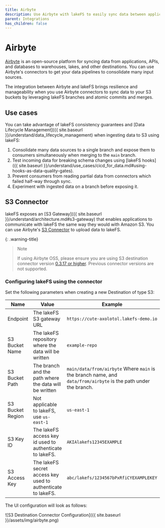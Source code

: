 ```yaml
---
title: Airbyte
description: Use Airbyte with lakeFS to easily sync data between applications and S3 with lakeFS version control.
parent: Integrations
has_children: false
---
```


# Airbyte 

[Airbyte](https://airbyte.io/) is an open-source platform for syncing data from applications, APIs, and databases to
warehouses, lakes, and other destinations. You can use Airbyte's connectors to get your data pipelines to consolidate
many input sources.

The integration between Airbyte and lakeFS brings resilience and manageability when you use Airbyte
connectors to sync data to your S3 buckets by leveraging lakeFS branches and atomic commits and merges.

## Use cases

You can take advantage of lakeFS consistency guarantees and [Data Lifecycle Management]({{ site.baseurl }}/understand/data_lifecycle_management) when ingesting data to S3 using lakeFS:

1. Consolidate many data sources to a single branch and expose them to consumers simultaneously when merging to the `main` branch.
1. Test incoming data for breaking schema changes using [lakeFS hooks]({{ site.baseurl }}/understand/use_cases/cicd_for_data.md#using-hooks-as-data-quality-gates).
1. Prevent consumers from reading partial data from connectors which failed half-way through sync.
1. Experiment with ingested data on a branch before exposing it.

## S3 Connector

lakeFS exposes an [S3 Gateway]({{ site.baseurl }}/understand/architecture.md#s3-gateway) that enables applications to communicate
with lakeFS the same way they would with Amazon S3.
You can use Airbyte's [S3 Connector](https://airbyte.com/connectors/s3) to upload data to lakeFS.

{: .warning-title}
> Note
>
> If using Airbyte OSS, please ensure you are using S3 destination connector version [0.3.17 or higher](https://docs.airbyte.com/integrations/destinations/s3#changelog).
> Previous connector versions are not supported.


### Configuring lakeFS using the connector

Set the following parameters when creating a new Destination of type S3:

| Name             | Value                                                        | Example                                                                                                         |
|------------------|--------------------------------------------------------------|-----------------------------------------------------------------------------------------------------------------|
| Endpoint         | The lakeFS S3 gateway URL                                    | `https://cute-axolotol.lakefs-demo.io`                                                                          |
| S3 Bucket Name   | The lakeFS repository where the data will be written         | `example-repo`                                                                                                  |
| S3 Bucket Path   | The branch and the path where the data will be written       | `main/data/from/airbyte` Where `main` is the branch name, and `data/from/airbyte` is the path under the branch. |
| S3 Bucket Region | Not applicable to lakeFS, use `us-east-1`                    | `us-east-1`                                                                                                     |
| S3 Key ID        | The lakeFS access key id used to authenticate to lakeFS.     | `AKIAlakefs12345EXAMPLE`                                                                                        |
| S3 Access Key    | The lakeFS secret access key used to authenticate to lakeFS. | `abc/lakefs/1234567bPxRfiCYEXAMPLEKEY`                                                                          |

The UI configuration will look as follows:

![S3 Destination Connector Configuration]({{ site.baseurl }}/assets/img/airbyte.png)
